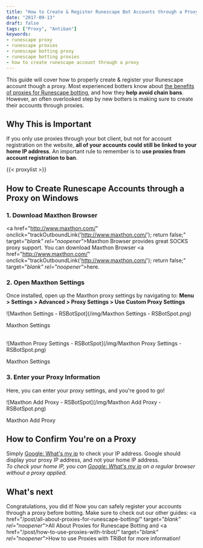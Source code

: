 ```yaml
---
title: "How to Create & Register Runescape Bot Accounts through a Proxy"
date: "2017-09-13"
draft: false
tags: ["Proxy", "Antiban"]
keywords:
- runescape proxy
- runescape proxies
- runescape botting proxy
- runescape botting proxies
- how to create runescape account through a proxy
---
```


This guide will cover how to properly create & register your Runescape account though a proxy. Most experienced botters know about [the benefits of proxies for Runescape botting](/post/all-about-proxies-for-runescape-botting/), and how they **help avoid chain bans**. However, an often overlooked step by new botters is making sure to create their accounts through proxies.
<!--more-->

## **Why This is Important**
If you only use proxies through your bot client, but not for account registration on the website, **all of your accounts could still be linked to your home IP address**. An important rule to remember is to **use proxies from account registration to ban**.

{{< proxylist >}}

## **How to Create Runescape Accounts through a Proxy on Windows**

### **1. Download Maxthon Browser**
<a href="http://www.maxthon.com/" onclick="trackOutboundLink('http://www.maxthon.com/'); return false;" target="_blank" rel="noopener"_>Maxthon Browser</a> provides great SOCKS proxy support. You can download Maxthon Browser <a href="http://www.maxthon.com/" onclick="trackOutboundLink('http://www.maxthon.com/'); return false;" target="_blank" rel="noopener"_>here</a>.

### **2. Open Maxthon Settings**
Once installed, open up the Maxthon proxy settings by navigating to: **Menu > Settings > Advanced > Proxy Settings > Use Custom Proxy Settings**
<div class="caption">
![Maxthon Settings - RSBotSpot](/img/Maxthon Settings - RSBotSpot.png)
<p class="caption-text">Maxthon Settings</p>
</div>
</br>
<div class="caption">
![Maxthon Proxy Settings - RSBotSpot](/img/Maxthon Proxy Settings - RSBotSpot.png)
<p class="caption-text">Maxthon Settings</p>
</div>

### **3. Enter your Proxy Information**
Here, you can enter your proxy settings, and you're good to go!
<div class="caption">
![Maxthon Add Proxy - RSBotSpot](/img/Maxthon Add Proxy - RSBotSpot.png)
<p class="caption-text">Maxthon Add Proxy</p>
</div>

## **How to Confirm You're on a Proxy**
Simply [Google: What's my ip](https://www.google.com/search?q=whats+my+ip) to check your IP address. Google should display your proxy IP address, and not your home IP address.<br>
*To check your home IP, you can [Google: What's my ip](https://www.google.com/search?q=whats+my+ip) on a regular browser without a proxy applied.*

## **What's next**
Congratulations, you did it! Now you can safely register your accounts through a proxy before botting. Make sure to check out our other guides: <a href="/post/all-about-proxies-for-runescape-botting/" target="_blank" rel="noopener"_>All About Proxies for Runescape Botting</a> and <a href="/post/how-to-use-proxies-with-tribot/" target="_blank" rel="noopener"_>How to use Proxies with TRiBot</a> for more information!
